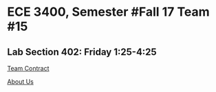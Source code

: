 # ECE 3400, Semester #Fall 17 Team #15
## Lab Section 402: Friday 1:25-4:25

[Team Contract](./TeamContract.md)

[About Us](./AboutUs.md)
